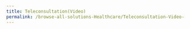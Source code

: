 ```yaml
---
title: Teleconsultation(Video)
permalink: /browse-all-solutions-Healthcare/Teleconsultation-Video-
---
```


